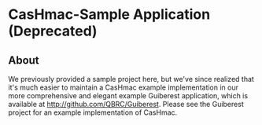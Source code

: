 CasHmac-Sample Application (Deprecated)
===============

About
-----
We previously provided a sample project here, but we've since realized that it's much easier to maintain a CasHmac example implementation in our more comprehensive and elegant example Guiberest application, which is available at http://github.com/QBRC/Guiberest.  Please see the Guiberest project for an example implementation of CasHmac.
